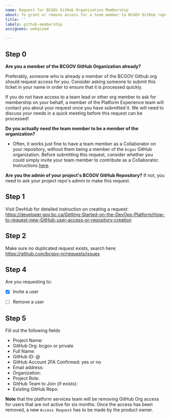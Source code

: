 ```yaml
---
name: Request for BCGOV GitHub Organization Membership
about: To grant or remove access for a team member to BCGOV GitHub repositories.
title: ''
labels: github-membership
assignees: webgismd

---
```


## Step 0

**Are you a member of the BCGOV GitHub Organization already?**

Preferably, someone who is already a member of the BCGOV Github org should request access for you. 
Consider asking someone to submit this ticket in your name in order to ensure that it is processed quickly.

If you do not have access to a team lead or other org member to ask for membership on your behalf, a member of the Platform Experience team will contact you about your request once you have submitted it.
We will need to discuss your needs in a quick meeting before this request can be processed!

**Do you actually need the team member to be a member of the organization?**
- Often, it works just fine to have a team member as a Collaborator on your repository, without them being a member of the `bcgov` GitHub organization. Before submitting this request, consider whether you could simply invite your team member to contribute as a Collaborator.  
  Instructions [here](https://help.github.com/en/github/setting-up-and-managing-your-github-user-account/inviting-collaborators-to-a-personal-repository).

**Are you the admin of your project's BCGOV GitHub Repository?**
If not, you need to ask your project repo's admin to make this request.


## Step 1
Visit DevHub for detailed instruction on creating a request:
https://developer.gov.bc.ca/Getting-Started-on-the-DevOps-Platform/How-to-request-new-GitHub-user-access-or-repository-creation

## Step 2
Make sure no duplicated request exists, search here:
https://github.com/bcgov-nr/requests/issues


## Step 4
Are you requesting to:
- [x] Invite a user
- [ ] Remove a user


## Step 5
Fill out the following fields

* Project Name: 
* GitHub Org: bcgov or private
* Full Name: 
* GitHub ID: @
* GitHub Account 2FA Confirmed: yes or no
* Email address: 
* Organization: 
* Project Role: 
* GitHub Team to Join (if exists): 
* Existing GitHub Repo: 


**Note** that the platform services team will be removing GitHub Org access for users that are not active for six months. Once the access has been removed, a new `Access Request` has to be made by the product owner.
